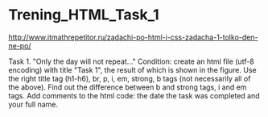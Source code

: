 # Trening_HTML_Task_1
http://www.itmathrepetitor.ru/zadachi-po-html-i-css-zadacha-1-tolko-den-ne-po/

Task 1. "Only the day will not repeat..."
Condition: create an html file (utf-8 encoding) with title "Task 1",
the result of which is shown in the figure.
Use the right title tag
(h1-h6), br, p, i, em, strong, b tags (not necessarily all of the above).
Find out the difference between b and strong tags, i and em tags.
Add comments to the html code: the date the task was completed and your full name.
